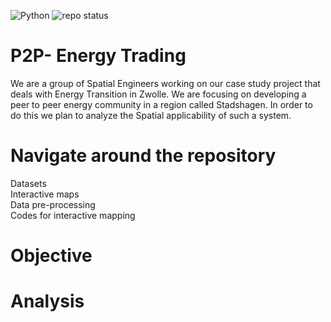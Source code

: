 ![Python](https://img.shields.io/badge/Python-3.10.16-blue?logo=python) ![repo status](https://www.repostatus.org/badges/latest/active.svg)
# P2P- Energy Trading
We are a group of Spatial Engineers working on our case study project that deals with Energy Transition in Zwolle. We are focusing on developing a peer to peer energy community in a region called Stadshagen. In order to do this we plan to analyze the Spatial applicability of such a system.

# Navigate around the repository
Datasets </br>
Interactive maps </br>
Data pre-processing </br>
Codes for interactive mapping </br>

# Objective 

# Analysis 


